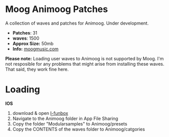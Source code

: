 # Moog Animoog Patches

 A collection of waves and patches for Animoog. Under development.
 
-  **Patches**: 31
-  **waves**: 1500
-   **Approx Size:** 50mb
-   **Info:** [moogmusic.com](https://www.moogmusic.com/products/animoog)

**Please note:** Loading user waves to Animoog is not supported by Moog. I'm not resposible for any problems that might arise from installing these waves. That said, they work fine here. 

# Loading

**IOS**

1. download & open [I-funbox](http://www.i-funbox.com/en/index.html)
2. Navigate to the Animoog folder in App File Sharing
3. Copy the folder "Modularsamples" to Animoog/presets
4. Copy the CONTENTS of the waves folder to Animoog/catgories

